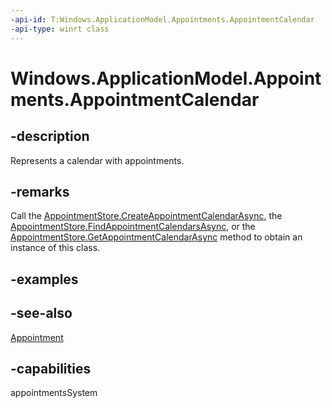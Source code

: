 ```yaml
---
-api-id: T:Windows.ApplicationModel.Appointments.AppointmentCalendar
-api-type: winrt class
---
```


<!-- Class syntax.
public class AppointmentCalendar : Windows.ApplicationModel.Appointments.IAppointmentCalendar, Windows.ApplicationModel.Appointments.IAppointmentCalendar2, Windows.ApplicationModel.Appointments.IAppointmentCalendar3
-->

# Windows.ApplicationModel.Appointments.AppointmentCalendar

## -description
Represents a calendar with appointments.

## -remarks
Call the [AppointmentStore.CreateAppointmentCalendarAsync](appointmentstore_createappointmentcalendarasync_2027049901.md), the [AppointmentStore.FindAppointmentCalendarsAsync](appointmentstore_findappointmentcalendarsasync_2097897582.md), or the [AppointmentStore.GetAppointmentCalendarAsync](appointmentstore_getappointmentcalendarasync_1959042536.md) method to obtain an instance of this class.

## -examples

## -see-also
[Appointment](appointment.md)
## -capabilities
appointmentsSystem
